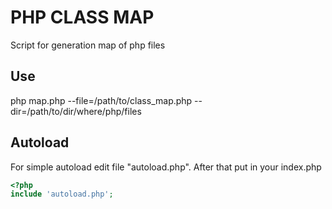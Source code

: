 PHP CLASS MAP
=============

Script for generation map of php files


Use
-----
php map.php --file=/path/to/class_map.php --dir=/path/to/dir/where/php/files


Autoload
---------
For simple autoload edit file "autoload.php".
After that put in your index.php

```php
<?php
include 'autoload.php';
```